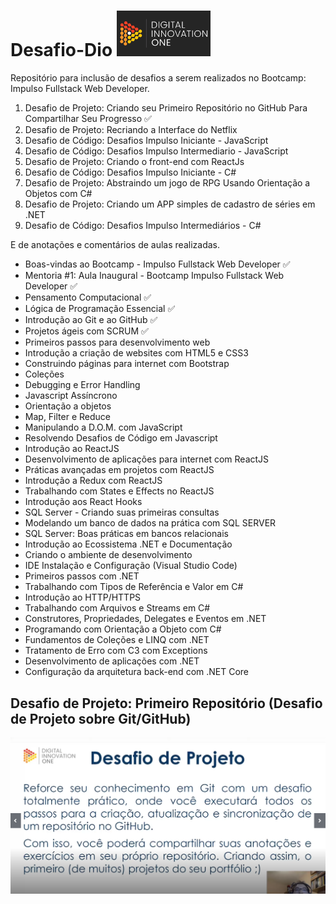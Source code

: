 # Desafio-Dio  <img width="150" src="src/imagens/dio logo.png">

Repositório para inclusão de desafios a serem realizados no Bootcamp: Impulso Fullstack Web Developer.
1. Desafio de Projeto: Criando seu Primeiro Repositório no GitHub Para Compartilhar Seu Progresso :white_check_mark:
2. Desafio de Projeto: Recriando a Interface do Netflix
3. Desafio de Código: Desafios Impulso Iniciante - JavaScript
4. Desafio de Código: Desafios Impulso Intermediario - JavaScript
5. Desafio de Projeto: Criando o front-end com ReactJs
6. Desafio de Código: Desafios Impulso Iniciante - C#
7. Desafio de Projeto: Abstraindo um jogo de RPG Usando Orientação a Objetos com C#
8. Desafio de Projeto: Criando um APP simples de cadastro de séries em .NET
9. Desafio de Código: Desafios Impulso Intermediários - C#

E de anotações e comentários de aulas realizadas.
* Boas-vindas ao Bootcamp - Impulso Fullstack Web Developer :white_check_mark:
* Mentoria #1: Aula Inaugural - Bootcamp Impulso Fullstack Web Developer :white_check_mark:
* Pensamento Computacional :white_check_mark:
* Lógica de Programação Essencial :white_check_mark:
* Introdução ao Git e ao GitHub :white_check_mark:
* Projetos ágeis com SCRUM :white_check_mark:
* Primeiros passos para desenvolvimento web
* Introdução a criação de websites com HTML5 e CSS3
* Construindo páginas para internet com Bootstrap
* Coleções
* Debugging e Error Handling
* Javascript Assíncrono
* Orientação a objetos
* Map, Filter e Reduce
* Manipulando a D.O.M. com JavaScript
* Resolvendo Desafios de Código em Javascript
* Introdução ao ReactJS
* Desenvolvimento de aplicações para internet com ReactJS
* Práticas avançadas em projetos com ReactJS
* Introdução a Redux com ReactJS
* Trabalhando com States e Effects no ReactJS
* Introdução aos React Hooks
* SQL Server - Criando suas primeiras consultas
* Modelando um banco de dados na prática com SQL SERVER
* SQL Server: Boas práticas em bancos relacionais
* Introdução ao Ecossistema .NET e Documentação
* Criando o ambiente de desenvolvimento
* IDE Instalação e Configuração (Visual Studio Code)
* Primeiros passos com .NET
* Trabalhando com Tipos de Referência e Valor em C#
* Introdução ao HTTP/HTTPS
* Trabalhando com Arquivos e Streams em C#
* Construtores, Propriedades, Delegates e Eventos em .NET
* Programando com Orientação a Objeto com C#
* Fundamentos de Coleções e LINQ com .NET
* Tratamento de Erro com C3 com Exceptions
* Desenvolvimento de aplicações com .NET
* Configuração da arquitetura back-end com .NET Core


## Desafio de Projeto: Primeiro Repositório (Desafio de Projeto sobre Git/GitHub)

<p align="center">
  <img width="600" src="src/imagens/desafio 1.png">
 </p>

